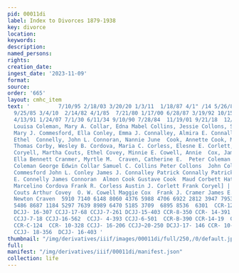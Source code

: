 ```yaml
---
pid: 00011di
label: Index to Divorces 1879-1938
key: divorce
location: 
keywords: 
description: 
named_persons: 
rights: 
creation_date: 
ingest_date: '2023-11-09'
format: 
source: 
order: '665'
layout: cmhc_item
text: '         7/10/95 2/18/03 3/20/20 1/3/11  1/18/87 4/1" /14 5/26/88 9/9/01  9/15/82
  9/25/85 3/4/10  2/14/82 4/1/85  7/21/80 1/17/00 6/28/87 3/19/92 10/15/21 12/14/80
  4/13/91 1/24/07 7/1/30 6/11/34 9/10/90 7/28/84  11/19/01 9/21/18  12/23/24  Coleman,
  Louisa Coleman, Mary A. Collar, Edna Mabel Collins, Jessie Collons, Sophia Colman,
  Mary J. Commesford, Ella Conley, Emma J. Connalley, Almira E. Connally, Amelia Connally,
  Ethel  Connelly, John L. Connoran, Nannie June  Cook, Annette Cook, Minnie Corbett,
  Thomas Corby, Wesley B. Cordova, Maria C. Corless, Elesne E. Corlett, Emma W. L.
  Coryell, Martha Couts, Ethel Covey, Minnie E. Cowell, Annie  Cox, James H.  Cramer,
  Ella Bennett Cranmer, Myrtle M.  Craven, Catherine E.  Peter Coleman Charles F.
  Coleman George Edwin Collar Samuel C. Collins Peter Collons  John Colman  Martin
  Commesford John L. Conley James J. Connalley Patrick Connally Patrick Connally  Kate
  E. Connelly James Connoran  Almon Cook Gustave Cook  Maud Corbett Hattie A. Corby
  Marcelino Cordova Frank R. Corless Austin J. Corlett Frank Coryel] | Rawlins L.
  Couts Arthur Covey  O. W. Cowell Maggie Cox  Frank J. Cramer James E. Cranmer  Charles
  Newton Craven  5910 7140 6148 8060 4376 5988 4706 6922 2812 3947 7953  2190 4018  745  6651  4532
  5486 8687 1184 5297 7639 8989 6470 5185 3709  6895 8536  6301  CCR-12-99 CCJJ-15-76
  DCJJ- 16-307 CCJJ-17-68 CCJJ-7-261 DCJJ-15-403 CCR-8-350 CCR- 14-391 CCJJ-5-100
  CCJJ-7-18 CCJJ-16-562  CCJJ- 4-393 CCJJ-6-501  CCR-B-390 CCR-14-19  CCJJ-7-520 CCR-10-501  CCJJ-18-565
  CCR-C-124  CCR- 10-328 CCJJ- 16-206 CCJJ~20-250 DCJJ-17- 146 CCR- 10-176 CCJJ-6-274  CCR-14-423
  CCJJ- 18-356  DCJJ- 16-403 '
thumbnail: "/img/derivatives/iiif/images/00011di/full/250,/0/default.jpg"
full: 
manifest: "/img/derivatives/iiif/00011di/manifest.json"
collection: life
---
```

